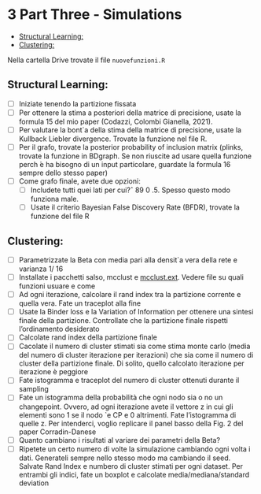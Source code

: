 <!-- omit from toc -->
# 3 Part Three - Simulations

- [Structural Learning:](#structural-learning)
- [Clustering:](#clustering)

Nella cartella Drive trovate il file `nuovefunzioni.R`

## Structural Learning:

- [ ] Iniziate tenendo la partizione fissata
- [ ] Per ottenere la stima a posteriori della matrice di precisione, usate la formula 15 del mio paper (Codazzi, Colombi Gianella, 2021).
- [ ] Per valutare la bont`a della stima della matrice di precisione, usate la Kullback Liebler divergence. Trovate la funzione nel file R.
- [ ] Per il grafo, trovate la posterior probability of inclusion matrix (plinks, trovate la funzione in BDgraph. Se non riuscite ad usare quella funzione perch ́e ha bisogno di un input particolare, guardate la formula 16 sempre dello stesso paper)
- [ ] Come grafo finale, avete due opzioni:
    - [ ] Includete tutti quei lati per cui?ˆ 89  0 .5. Spesso questo modo funziona male.
    - [ ] Usate il criterio Bayesian False Discovery Rate (BFDR), trovate la funzione del file R

## Clustering:

- [ ] Parametrizzate la Beta con media pari alla densit`a vera della rete e varianza 1/ 16
- [ ] Installate i pacchetti salso, mcclust e [mcclust.ext](https://github.com/sarawade/mcclust.ext). Vedere file su quali funzioni usuare e come
- [ ] Ad ogni iterazione, calcolare il rand index tra la partizione corrente e quella vera. Fate un traceplot alla fine
- [ ] Usate la Binder loss e la Variation of Information per ottenere una sintesi finale della partizione. Controllate che la partizione finale rispetti l’ordinamento desiderato
- [ ] Calcolate rand index della partizione finale
- [ ] Cacolate il numero di cluster stimati sia come stima monte carlo (media del numero di cluster iterazione per iterazioni) che sia come il numero di cluster della partizione finale. Di solito, quello calcolato iterazione per iterazione è peggiore
- [ ] Fate istogramma e traceplot del numero di cluster ottenuti durante il sampling
- [ ] Fate un istogramma della probabilità che ogni nodo sia o no un changepoint. Ovvero, ad ogni iterazione avete il vettore z in cui gli elementi sono 1 se il nodo `e CP e 0 altrimenti. Fate l’istogramma di quelle z. Per intenderci, voglio replicare il panel basso della Fig. 2 del paper Corradin-Danese
- [ ] Quanto cambiano i risultati al variare dei parametri della Beta?
- [ ] Ripetete un certo numero di volte la simulazione cambiando ogni volta i dati. Generateli sempre nello stesso modo ma cambiando il seed. Salvate Rand Index e numbero di cluster stimati per ogni dataset. Per entrambi gli indici, fate un boxplot e calcolate media/mediana/standard deviation

